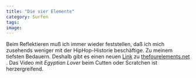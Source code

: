 ```yaml
---
title: "Die vier Elemente"
category: Surfen
tags: 
image: 
---
```


Beim Reflektieren muß ich immer wieder feststellen, daß ich mich zusehends weniger mit der HipHop-Historie beschäftige. Zu meinem tiefsten Bedauern. Deshalb gibt es einen neuen [Link](/netzwerk) zu [thefourelements.net](http://www.thefourelements.net) . Das Video mit *Egyptian Lover* beim Cutten oder Scratchen ist herzergreifend.

